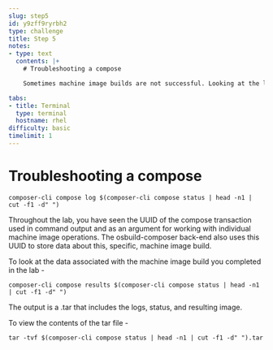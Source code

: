 ```yaml
---
slug: step5
id: y9zff9ryrbh2
type: challenge
title: Step 5
notes:
- type: text
  contents: |+
    # Troubleshooting a compose

    Sometimes machine image builds are not successful. Looking at the logs of the build may be useful when troubleshooting.

tabs:
- title: Terminal
  type: terminal
  hostname: rhel
difficulty: basic
timelimit: 1
---
```

# Troubleshooting a compose

```
composer-cli compose log $(composer-cli compose status | head -n1 | cut -f1 -d" ")
```

Throughout the lab, you have seen the UUID of the compose transaction used in
command output and as an argument for working with individual machine image
operations.  The osbuild-composer back-end also uses this UUID to store data about
this, specific, machine image build.

To look at the data associated with the machine image build you completed in the lab -

```
composer-cli compose results $(composer-cli compose status | head -n1 | cut -f1 -d" ")
```

The output is a .tar that includes the logs, status, and resulting image.

To view the contents of the tar file -

```
tar -tvf $(composer-cli compose status | head -n1 | cut -f1 -d" ").tar
```
